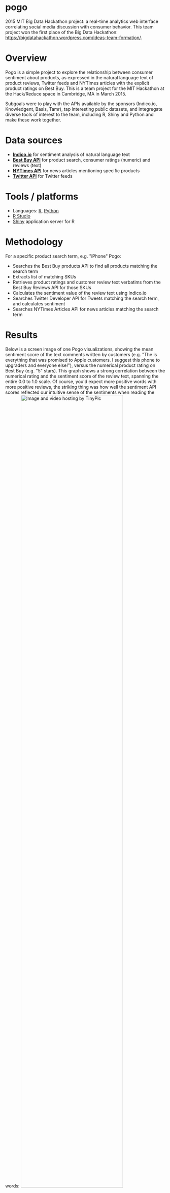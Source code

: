 # pogo
2015 MIT Big Data Hackathon project: a real-time analytics web interface correlating social media discussion with consumer behavior. This team project won the first place of the Big Data Hackathon: https://bigdatahackathon.wordpress.com/ideas-team-formation/.

# Overview
Pogo is a simple project to explore the relationship between consumer sentiment about products, as expressed in the natural language text of product reviews, Twitter feeds and NYTimes articles with the explicit product ratings on Best Buy.  This is a team project for the MIT Hackathon at the Hack/Reduce space in Cambridge, MA in March 2015.  

Subgoals were to play with the APIs  available by the sponsors (Indico.io, Knowledgent, Basis, Tamr), tap interesting public datasets, and integregate diverse tools of interest to the team, including R, Shiny and Python and make these work together.

# Data sources

* **[Indico.io](https://indico.io/)** for sentiment analysis of natural language text
* **[Best Buy API]()** for product search, consumer ratings (numeric) and reviews (text)
* **[NYTimes API](http://developer.nytimes.com/)** for news articles mentioning specific products
* **[Twitter API](https://dev.twitter.com/rest/public)** for Twitter feeds

# Tools / platforms
* Languages:   [R](),  [Python]()
* [R Studio](http://www.rstudio.com/)
* [Shiny](http://shiny.rstudio.com/) application server for R

# Methodology

For a specific product search term, e.g. "iPhone" Pogo:
* Searches the Best Buy products API to find all products matching the search term
* Extracts list of matching SKUs 
* Retrieves product ratings and customer review text verbatims from the Best Buy Reviews API for those SKUs
* Calculates the sentiment value of the review text using Indico.io
* Searches Twitter Developer API for Tweets matching the search term, and calculates sentiment
* Searches NYTimes Articles API for news articles matching the search term

# Results
Below is a screen image of one Pogo visualizations, showing the mean sentiment score of the text comments written by customers (e.g. "The  is everything that was promised to Apple customers. I suggest this phone to upgraders and everyone else!"), versus the numerical product rating on Best Buy (e.g. "5" stars).   This graph shows a strong correlation between the numerical rating and the sentiment score of the review text, spanning the entire 0.0 to 1.0 scale. Of course, you'd expect more positive words with more positive reviews, the striking thing was how well the sentiment API scores reflected our intuitive sense of the sentiments when reading the words:
<a href="http://tinypic.com?ref=2889zl" target="_blank"><img src="http://i61.tinypic.com/2889zl.png" border="0" width="80%" alt="Image and video hosting by TinyPic" ></a>


For each product, Pogo also produces World Clouds of the text in the Best Buy product reviews and NY Times articles:
<a href="http://tinypic.com?ref=6yf8z5" target="_blank"><img src="http://i59.tinypic.com/6yf8z5.png" border="0" width="70%" alt="Image and video hosting by TinyPic"></a>

Twitter sentiment is displayed as a histogam of sentiment value vs word frequency. This graph below shows that for PlayStation,  tweets referencing #playstation were most commonly  skewed toward the positive sentiment, although there is a wide distribution of sentiment for individual tweets.
<a href="http://tinypic.com?ref=260y52e" target="_blank"><img src="http://i62.tinypic.com/260y52e.png" border="0" width="70%" alt="Image and video hosting by TinyPic"></a>

# Findings
* The Indico.io API for sentiment analysis was very easy to work with with, and yielded scores which jibe with both
# Challenges
* The Best Buy Products API has relatively coarse search capabilities.  For instance, a search for `iPhone` will return a list of products, many of which are actually iPhones specifically, but also includes things like iPhone cases and iPhone speakers. The alternative is an exact text search, which requires incredible precision from user input. 

```json
  { "sku": 1722009, "name": "Apple - iPhone 5c 16GB Cell Phone - Pink (AT&T)" },
  { "sku": 1724671, "name": "Apple - iPhone 5c 16GB Cell Phone - Pink (Sprint)",
  { "sku": 6704115, "name": "ADOPTED - Cushion Wrap Case for Apple® iPhone® 5 and 5s - Black/Rose Gold" },
```
* The Best Buy, Twitter and NYTimes APIs have relatively stringent rate limits, both in terms of queries per second as well as total queries over longer periods, including 15 minutes, hour or day.  During the development process, test queries can inadvertently lock out the API for a period of time.

* Shiny and Python integrate well on local development machines, but require advanced configuration such as buildbacks when deploying to cloud based servers.


# Installation and setup

* Clone the repo, `git clone https://github.com/pietersv/pogo`
* Sign up for Developer access at the following sites 
* Create a file called `secret` in the `/pogo` directory with these entries:
```
BEST_BUY_API_APPLICATION=pogo 
BEST_BUY_API_KEY=
NYTIMES_ARTICLE_API_KEY=
NYTIMES_BOOKREVIEWS_API_KEY=
TWITTER_API_KEY=
TWITTER_API_SECRET=
TWITTER_ACCESS_TOKEN=
TWITTER_ACCESS_SECRET=
```
* Launch R Studio and in the console:
  - define a variable in R `secretLoc <- "Users/you/projects/pogo/secret"~/`
  - define a variable with the directory `shinyLoc <- "Users/you/projects/pogo"`
  - start the Shiny server `runApp(shinyLoc, launch.browser=TRUE)` (to deploy set `host=0.0.0.0, port=80`)
  - replace various stray hard coded paths, grep for /Users





